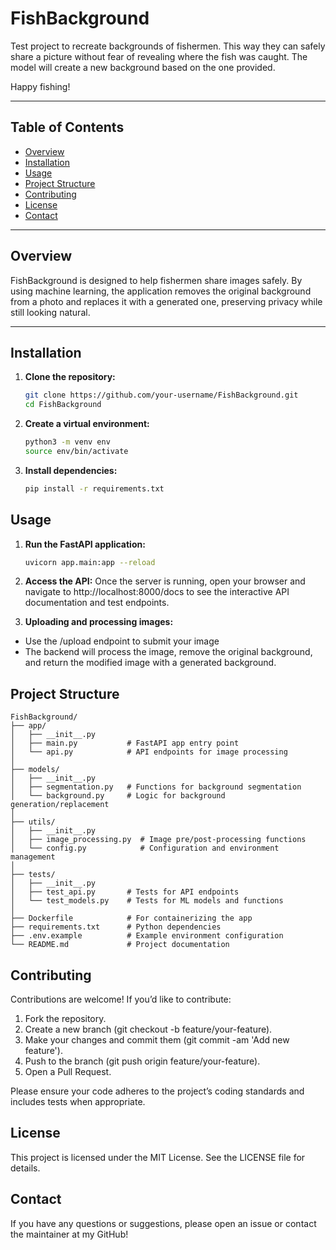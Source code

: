 # FishBackground

Test project to recreate backgrounds of fishermen. This way they can safely share a picture without fear of revealing where the fish was caught. The model will create a new background based on the one provided.

Happy fishing!

---

## Table of Contents

- [Overview](#overview)
- [Installation](#installation)
- [Usage](#usage)
- [Project Structure](#project-structure)
- [Contributing](#contributing)
- [License](#license)
- [Contact](#contact)

---

## Overview

FishBackground is designed to help fishermen share images safely. By using machine learning, the application removes the original background from a photo and replaces it with a generated one, preserving privacy while still looking natural.

---

## Installation

1. **Clone the repository:**

   ```bash
   git clone https://github.com/your-username/FishBackground.git
   cd FishBackground
   ```

2. **Create a virtual environment:**
    ```bash
    python3 -m venv env 
    source env/bin/activate
    ```

3. **Install dependencies:**
    ```bash
    pip install -r requirements.txt
    ```

## Usage

1. **Run the FastAPI application:**
    ```bash
    uvicorn app.main:app --reload
    ```

2. **Access the API:**
Once the server is running, open your browser and navigate to http://localhost:8000/docs to see the interactive API documentation and test endpoints.

3. **Uploading and processing images:**
- Use the /upload endpoint to submit your image
- The backend will process the image, remove the original background, and return the modified image with a generated background.


## Project Structure
```
FishBackground/
├── app/                   
│   ├── __init__.py       
│   ├── main.py           # FastAPI app entry point
│   └── api.py            # API endpoints for image processing
│
├── models/                
│   ├── __init__.py       
│   ├── segmentation.py   # Functions for background segmentation
│   └── background.py     # Logic for background generation/replacement
│
├── utils/                 
│   ├── __init__.py       
│   ├── image_processing.py  # Image pre/post-processing functions
│   └── config.py            # Configuration and environment management
│
├── tests/                 
│   ├── __init__.py       
│   ├── test_api.py       # Tests for API endpoints
│   └── test_models.py    # Tests for ML models and functions
│
├── Dockerfile            # For containerizing the app
├── requirements.txt      # Python dependencies
├── .env.example          # Example environment configuration
└── README.md             # Project documentation
```

## Contributing

Contributions are welcome! If you’d like to contribute:
1.	Fork the repository.
2.	Create a new branch (git checkout -b feature/your-feature).
3.	Make your changes and commit them (git commit -am 'Add new feature').
4.	Push to the branch (git push origin feature/your-feature).
5.	Open a Pull Request.

Please ensure your code adheres to the project’s coding standards and includes tests when appropriate.


## License

This project is licensed under the MIT License. See the LICENSE file for details.

## Contact
If you have any questions or suggestions, please open an issue or contact the maintainer at my GitHub!